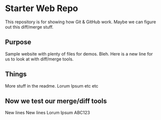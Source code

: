 # Starter Web Repo

This repository is for showing how Git & GitHub work. 
Maybe we can figure out this diff/merge stuff.

## Purpose

Sample website with plenty of files for demos. Bleh.
Here is a new line for us to look at with diff/merge tools.

## Things
More stuff in the readme. Lorum Ipsum etc etc

## Now we test our merge/diff tools
New lines
New lines
Lorum Ipsum ABC123
